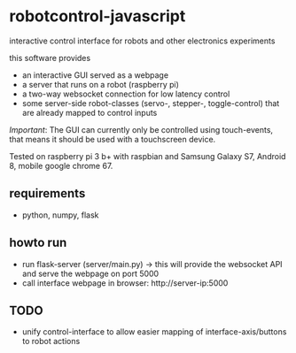 # robotcontrol-javascript
interactive control interface for robots and other electronics experiments

this software provides
* an interactive GUI served as a webpage
* a server that runs on a robot (raspberry pi)
* a two-way websocket connection for low latency control
* some server-side robot-classes (servo-, stepper-, toggle-control) that are already mapped to control inputs

_Important_: The GUI can currently only be controlled using touch-events, that means it should be used with a touchscreen device.

Tested on raspberry pi 3 b+ with raspbian and Samsung Galaxy S7, Android 8, mobile google chrome 67.

## requirements
* python, numpy, flask

## howto run
* run flask-server (server/main.py) -> this will provide the websocket API and serve the webpage on port 5000 
* call interface webpage in browser: http://server-ip:5000

## TODO
* unify control-interface to allow easier mapping of interface-axis/buttons to robot actions
